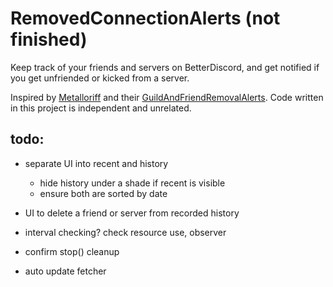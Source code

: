 # RemovedConnectionAlerts (not finished)

Keep track of your friends and servers on BetterDiscord, and get notified if you get unfriended or kicked from a server.

Inspired by [Metalloriff](https://github.com/Metalloriff) and their [GuildAndFriendRemovalAlerts](https://github.com/Metalloriff/BetterDiscordPlugins/tree/master/GuildAndFriendRemovalAlerts). Code written in this project is independent and unrelated.

## todo:

- separate UI into recent and history
    - hide history under a shade if recent is visible
    - ensure both are sorted by date

- UI to delete a friend or server from recorded history

- interval checking? check resource use, observer

- confirm stop() cleanup

- auto update fetcher
